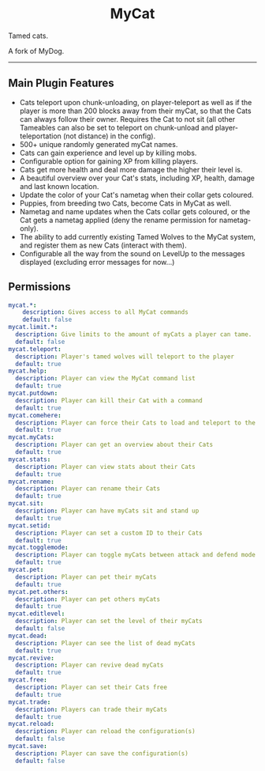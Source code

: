 <h1 align="center">MyCat</h1>
<div align="center"></div>

Tamed cats.

A fork of MyDog.

___

## Main Plugin Features
*	Cats teleport upon chunk-unloading, on player-teleport as well as if the player is more than 200 blocks away from their myCat, so that the Cats can always follow their owner. Requires the Cat to not sit (all other Tameables can also be set to teleport on chunk-unload and player-teleportation (not distance) in the config).
*	500+ unique randomly generated myCat names.
*	Cats can gain experience and level up by killing mobs.
*	Configurable option for gaining XP from killing players.
*	Cats get more health and deal more damage the higher their level is.
*	A beautiful overview over your Cat's stats, including XP, health, damage and last known location.
*	Update the color of your Cat's nametag when their collar gets coloured.
*	Puppies, from breeding two Cats, become Cats in MyCat as well.
*	Nametag and name updates when the Cats collar gets coloured, or the Cat gets a nametag applied (deny the rename permission for nametag-only).
*	The ability to add currently existing Tamed Wolves to the MyCat system, and register them as new Cats (interact with them).
*	Configurable all the way from the sound on LevelUp to the messages displayed (excluding error messages for now...)

## Permissions
```YAML
mycat.*:
    description: Gives access to all MyCat commands
    default: false
mycat.limit.*:
  description: Give limits to the amount of myCats a player can tame.
  default: false
mycat.teleport:
  description: Player's tamed wolves will teleport to the player
  default: true
mycat.help:
  description: Player can view the MyCat command list
  default: true
mycat.putdown:
  description: Player can kill their Cat with a command
  default: true
mycat.comehere:
  description: Player can force their Cats to load and teleport to the position of the player
  default: true
mycat.myCats:
  description: Player can get an overview about their Cats
  default: true
mycat.stats:
  description: Player can view stats about their Cats
  default: true
mycat.rename:
  description: Player can rename their Cats
  default: true
mycat.sit:
  description: Player can have myCats sit and stand up
  default: true
mycat.setid:
  description: Player can set a custom ID to their Cats
  default: true
mycat.togglemode:
  description: Player can toggle myCats between attack and defend mode
  default: true
mycat.pet:
  description: Player can pet their myCats
  default: true
mycat.pet.others:
  description: Player can pet others myCats
  default: true
mycat.editlevel:
  description: Player can set the level of their myCats
  default: false
mycat.dead:
  description: Player can see the list of dead myCats
  default: true
mycat.revive:
  description: Player can revive dead myCats
  default: true
mycat.free:
  description: Player can set their Cats free
  default: true
mycat.trade:
  description: Players can trade their myCats
  default: true
mycat.reload:
  description: Player can reload the configuration(s)
  default: false
mycat.save:
  description: Player can save the configuration(s)
  default: false
```